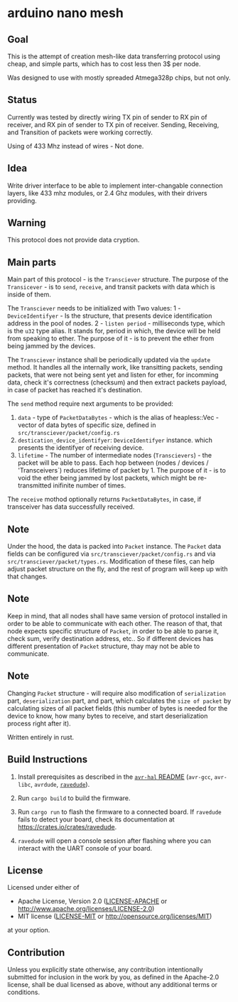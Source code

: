 arduino nano mesh
=================

## Goal
This is the attempt of creation mesh-like data transferring protocol
using cheap, and simple parts, which has to cost less then 3$ per node.

Was designed to use with mostly spreaded Atmega328p chips, but not only.

## Status
Currently was tested by directly wiring TX pin of sender to RX pin of
receiver, and RX pin of sender to TX pin of receiver.
Sending, Receiving, and Transition of packets were working correctly.

Using of 433 Mhz instead of wires - Not done.

## Idea
Write driver interface to be able to implement inter-changable connection
layers, like 433 mhz modules, or 2.4 Ghz modules, with their drivers
providing.

## Warning
This protocol does not provide data cryption.

## Main parts
Main part of this protocol - is the `Transciever` structure.
The purpose of the `Transicever` - is to `send`, `receive`, and transit
packets with data which is inside of them.

The `Transciever` needs to be initialized with Two values:
   1 - `DeviceIdentifyer` - Is the structure, that presents device
   identification address in the pool of nodes.
   2 - `listen period` - milliseconds type, which is the `u32` type alias. It stands for,
   period in which, the device will be held from speaking to ether. The purpose of
   it - is to prevent the ether from being jammed by the devices.
       
The `Transciever` instance shall be periodically updated via
   the `update` method. It handles all the internally work, like
   transitting packets, sending packets, that were not being sent yet
   and listen for ether, for incomming data, check it's correctness (checksum)
   and then extract packets payload, in case of packet has reached it's
   destination.

The `send` method require next arguments to be provided:
1. `data` - type of `PacketDataBytes` - which is the alias of heapless::Vec - vector
   of data bytes of specific size, defined in `src/transciever/packet/config.rs`
2. `destication_device_identifyer`: `DeviceIdentifyer` instance. which presents
   the identifyer of receiving device.
3. `lifetime` - The number of intermediate nodes (`Transcievers`) - the packet
   will be able to pass. Each hop between (nodes / devices / 'Transceivers`)
   reduces lifetime of packet by 1. The purpose of it - is to void the ether being
   jammed by lost packets, which might be re-transmitted inifinite number of times.

The `receive` mothod optionally returns `PacketDataBytes`, in case, if transceiver
has data successfully received.

## Note
Under the hood, the data is packed into `Packet` instance. The `Packet`
data fields can be configured via `src/transciever/packet/config.rs` and via
`src/transciever/packet/types.rs`. Modification of these files, can help
adjust packet structure on the fly, and the rest of program will keep up
with that changes.

## Note
Keep in mind, that all nodes shall have same version of protocol installed
in order to be able to communicate with each other. The reason of that, that
node expects specific structure of `Packet`, in order to be able
to parse it, check sum, verify destination address, etc..
So if different devices has different presentation of `Packet` structure,
thay may not be able to communicate.

## Note
Changing `Packet` structure - will require also modification of `serialization` part, `deserialization` part,
and part, which calculates the `size of packet` by calculating sizes of all packet fields (this number of
bytes is needed for the device to know, how many bytes to receive, and start deserialization process
right after it).


Written entirely in rust.

## Build Instructions
1. Install prerequisites as described in the [`avr-hal` README] (`avr-gcc`, `avr-libc`, `avrdude`, [`ravedude`]).

2. Run `cargo build` to build the firmware.

3. Run `cargo run` to flash the firmware to a connected board.  If `ravedude`
   fails to detect your board, check its documentation at
   <https://crates.io/crates/ravedude>.

4. `ravedude` will open a console session after flashing where you can interact
   with the UART console of your board.

[`avr-hal` README]: https://github.com/Rahix/avr-hal#readme
[`ravedude`]: https://crates.io/crates/ravedude

## License
Licensed under either of

 - Apache License, Version 2.0
   ([LICENSE-APACHE](LICENSE-APACHE) or <http://www.apache.org/licenses/LICENSE-2.0>)
 - MIT license
   ([LICENSE-MIT](LICENSE-MIT) or <http://opensource.org/licenses/MIT>)

at your option.

## Contribution
Unless you explicitly state otherwise, any contribution intentionally submitted
for inclusion in the work by you, as defined in the Apache-2.0 license, shall
be dual licensed as above, without any additional terms or conditions.
